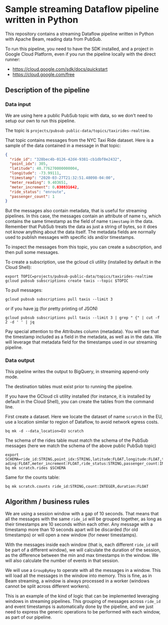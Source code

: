 # Sample streaming Dataflow pipeline written in Python

This repository contains a streaming Dataflow pipeline written in Python with
Apache Beam, reading data from PubSub.

To run this pipeline, you need to have the SDK installed, and a project in 
Google Cloud Platform, even if you run the pipeline locally with the direct 
runner:
* https://cloud.google.com/sdk/docs/quickstart
* https://cloud.google.com/free

## Description of the pipeline

### Data input

We are using here a public PubSub topic with data, so we don't need to setup
our own to run this pipeline.

The topic is `projects/pubsub-public-data/topics/taxirides-realtime`.

That topic contains messages from the NYC Taxi Ride dataset. Here is a sample
of the data contained in a message in that topic:

```json
{
  "ride_id": "328bec4b-0126-42d4-9381-cb1dbf0e2432",
  "point_idx": 305,
  "latitude": 40.776270000000004,
  "longitude": -73.99111,
  "timestamp": "2020-03-27T21:32:51.48098-04:00",
  "meter_reading": 9.403651,
  "meter_increment": 0.030831642,
  "ride_status": "enroute",
  "passenger_count": 1
}
```

But the messages also contain metadata, that is useful for streaming pipelines.
In this case, the messages contain an attribute of name `ts`, which contains
the same timestamp as the field of name `timestamp` in the data. Remember that
PubSub treats the data as just a string of bytes, so it does not *know*
anything about the data itself. The metadata fields are normally used to publish
messages with specific ids and/or timestamps.

To inspect the messages from this topic, you can create a subscription, and then
pull some messages.

To create a subscription, use the gcloud cli utility (installed by default in
the Cloud Shell):

```
export TOPIC=projects/pubsub-public-data/topics/taxirides-realtime
gcloud pubsub subscriptions create taxis --topic $TOPIC
```

To pull messages:

```gcloud pubsub subscriptions pull taxis --limit 3```

or if you have [jq](https://stedolan.github.io/jq/) (for pretty printing of 
JSON)

```gcloud pubsub subscriptions pull taxis --limit 3 | grep " {" | cut -f 2 -d ' ' | jq```

Pay special attention to the Attributes column (metadata). You will see that
the timestamp included as a field in the metadata, as well as in the
data. We will leverage that metadata field for the timestamps used in
our streaming pipeline.

### Data output

This pipeline writes the output to BigQuery, in streaming append-only mode.

The destination tables must exist prior to running the pipeline.

If you have the GCloud cli utility installed (for instance, it is installed
by default in the Cloud Shell), you can create the tables from the command line.

First create a dataset. Here we locate the dataset of name `scratch` in the EU,
use a location similar to region of Dataflow, to avoid network egress costs.

```bq mk -d --data_location=EU scratch```

The schema of the rides table must match the schema of the PubSub messages
(here we match the schema of the above public PubSub topic)

```
export SCHEMA=ride_id:STRING,point_idx:STRING,latitude:FLOAT,longitude:FLOAT,timestamp:STRING,meter_re
ading:FLOAT,meter_increment:FLOAT,ride_status:STRING,passenger_count:INTEGER
bq mk scratch.rides $SCHEMA
```

Same for the counts table:

```
bq mk scratch.counts ride_id:STRING,count:INTEGER,duration:FLOAT
```

## Algorithm / business rules

We are using a session window with a gap of 10 seconds. That means that all
the messages with the same `ride_id` will be grouped together, as long as
their timestamps are 10 seconds within each other. Any message with a
timestamp more than 10 seconds apart will be discarded (for old timestamps) or
will open a new window (for newer timestamps).

With the messages inside each window (that is, each different `ride_id` will be
part of a different window), we will calculate the duration of the session, as
the difference between the min and max timestamps in the window. We will also
calculate the number of events in that session.

We will use a `GroupByKey` to operate with all the messages in a window. This
will load all the messages in the window into memory. This is fine, as in
Beam streaming, a window is always processed in a worker (windows cannot be
split across different workers).

This is an example of the kind of logic that can be implemented leveraging
windows in streaming pipelines. This grouping of messages across `ride_id` and
event timestamps is automatically done by the pipeline, and we just need to
express the generic operations to be performed with each window, as part of our
pipeline.